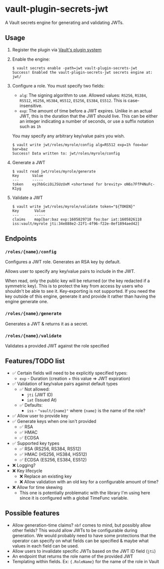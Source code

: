 # vault-plugin-secrets-jwt
A Vault secrets engine for generating and validating JWTs.

## Usage

1. Register the plugin via [Vault's plugin system](https://www.vaultproject.io/docs/internals/plugins.html)
2. Enable the engine:
   ```shell script
   $ vault secrets enable -path=jwt vault-plugin-secrets-jwt
   Success! Enabled the vault-plugin-secrets-jwt secrets engine at: jwt/
   ```
3. Configure a role. You must specify two fields:
   - `alg`: The signing algorithm to use. Allowed values: `RS256`, `RS384`, `RS512`, `HS256`, `HS384`,
     `HS512`, `ES256`, `ES384`, `ES512`. This is case-insensitive.
   - `exp`: The amount of time before a JWT expires. Unlike in an actual JWT, this is the duration that the JWT
     should live. This can be either an integer indicating a number of seconds, or use a suffix notation such as `1h`
   
   You may specify any arbitrary key/value pairs you wish.
   
   ```shell script
   $ vault write jwt/roles/myrole/config alg=RS512 exp=1h foo=bar bar=baz
   Success! Data written to: jwt/roles/myrole/config
   ```
4. Generate a JWT
   ```shell script
   $ vault read jwt/roles/myrole/generate
   Key      Value
   ---      -----
   token    eyJhbGciOiJSUzUxM <shortened for brevity> oN6s7FfP4NuFc-K1yg
   ```
5. Validate a JWT
   ```shell script
   $ vault write jwt/roles/myrole/validate token="${TOKEN}"
   Key       Value
   ---       -----
   claims    map[bar:baz exp:1605829718 foo:bar iat:1605826118 iss:vault/myrole jti:34e888e2-22f1-4f96-f22e-8ef1894aed42]
   ```

## Endpoints

### `/roles/{name}/config`
Configures a JWT role. Generates an RSA key by default.

Allows user to specify any key/value pairs to include in the JWT.

When read, only the public key will be returned (or the key redacted if a symmetric key).
This is to protect the key from access by users who shouldn't be able to see it.
Key-exporting is not supported. If you need the key outside of this engine, generate it and
provide it rather than having the engine generate one. 

### `/roles/{name}/generate`
Generates a JWT & returns it as a secret.

### `/roles/{name}/validate`
Validates a provided JWT against the role specified

## Features/TODO list
- ✅ Certain fields will need to be explicitly specified types:
  - `exp` - Duration (creation + this value => JWT expiration)
- ✅ Validation of key/value pairs against default types
  - ✅ Not allowed:
    - `jti` (JWT ID)
    - `iat` (Issued At)
  - ✅ Defaults:
    - `iss` - `"vault/{name}"` where `{name}` is the name of the role?
- ✅ Allow user to provide key
- ✅ Generate keys when one isn't provided
  - ✅ RSA
  - ✅ HMAC
  - ✅ ECDSA
- ✅ Supported key types
  - ✅ RSA   (RS256, RS384, RS512)
  - ✅ HMAC  (HS256, HS384, HS512)
  - ✅ ECDSA (ES256, ES384, ES512)
- ❌ Logging?
- ❌ Key lifecycle
  - ❌ Replace an existing key
  - ❌ Allow validation with an old key for a configurable amount of time?
- ❌ Allow for time skewing
  - This one is potentially problematic with the library I'm using here since it is configured
    with a global TimeFunc variable.

## Possible features
- Allow generation-time claims? `nbf` comes to mind, but possibly allow other fields? This would
  allow JWTs to be configurable during generation. We would probably need to have some protections
  that the operator can specify on what fields can be specified & maybe what values in each
  field can be used.
- Allow users to invalidate specific JWTs based on the JWT ID field (`jti`)
- An endpoint that returns the role name of the provided JWT
- Templating within fields. Ex: `{.RoleName}` for the name of the role in Vault
